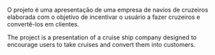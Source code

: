 
O projeto é uma apresentação de uma empresa de navios de cruzeiros elaborada com o objetivo de incentivar o usuário a fazer cruzeiros e convertê-los em clientes.

The project is a presentation of a cruise ship company designed to encourage users to take cruises and convert them into customers.
